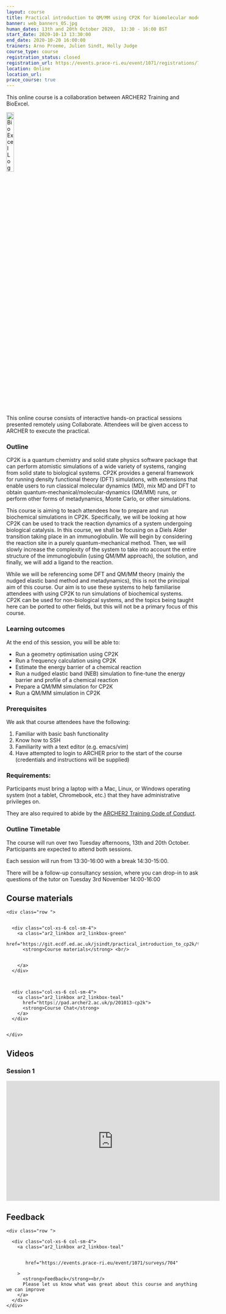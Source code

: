 ```yaml
---
layout: course
title: Practical introduction to QM/MM using CP2K for biomolecular modelling
banner: web_banners_05.jpg 
human_dates: 13th and 20th October 2020,  13:30 - 16:00 BST
start_date: 2020-10-13 13:30:00
end_date: 2020-10-20 16:00:00
trainers: Arno Proeme, Julien Sindt, Holly Judge 
course_type: course
registration_status: closed
registration_url: https://events.prace-ri.eu/event/1071/registrations/772/
location: Online
location_url:
prace_course: true
---
```


This online course is a collaboration between ARCHER2 Training and BioExcel.

<div><img src="../../img/bioexcel_logo.png" alt="BioExcel Logo" width="20%" /></div>

This online course consists of interactive hands-on practical sessions presented remotely using Collaborate. Attendees will be given access to ARCHER to execute the practical.


### Outline

CP2K is a quantum chemistry and solid state physics software package that can perform atomistic simulations of a wide variety of systems, ranging from solid state to biological systems. CP2K provides a general framework for running density functional theory (DFT) simulations, with extensions that enable users to run classical molecular dynamics (MD), mix MD and DFT to obtain quantum-mechanical/molecular-dynamics (QM/MM) runs, or perform other forms of metadynamics, Monte Carlo, or other simulations.

This course is aiming to teach attendees how to prepare and run biochemical simulations in CP2K. Specifically, we will be looking at how CP2K can be used to track the reaction dynamics of a system undergoing biological catalysis. In this course, we shall be focusing on a Diels Alder transition taking place in an immunoglobulin. We will begin by considering the reaction site in a purely quantum-mechanical method. Then, we will slowly increase the complexity of the system to take into account the entire structure of the immunoglobulin (using QM/MM approach), the solution, and finally, we will add a ligand to the reaction.

While we will be referencing some DFT and QM/MM theory (mainly the nudged elastic band method and metadynamics), this is not the principal aim of this course. Our aim is to use these systems to help familiarise attendees with using CP2K to run simulations of biochemical systems. CP2K can be used for non-biological systems, and the topics being taught here can be ported to other fields, but this will not be a primary focus of this course.

### Learning outcomes

At the end of this session, you will be able to:

* Run a geometry optimisation using CP2K
* Run a frequency calculation using CP2K
* Estimate the energy barrier of a chemical reaction
* Run a nudged elastic band (NEB) simulation to fine-tune the energy barrier and profile of a chemical reaction
* Prepare a QM/MM simulation for CP2K
* Run a QM/MM simulation in CP2K

### Prerequisites

We ask that course attendees have the following:

1.  Familiar with basic bash functionality
1.  Know how to SSH
1.  Familiarity with a text editor (e.g. emacs/vim)
1.  Have attempted to login to ARCHER prior to the start of the course (credentials and instructions will be supplied)

### Requirements:

Participants must bring a laptop with a Mac, Linux, or Windows operating system (not a tablet, Chromebook, etc.) that they have administrative privileges on.

They are also required to abide by the [ARCHER2 Training Code of Conduct](../../code-of-conduct/). 

### Outline Timetable

The course will run over two Tuesday afternoons, 13th and 20th October.  Participants are expected to attend both sessions.

Each session will run from 13:30-16:00  with a break 14:30-15:00.

There will be a follow-up consultancy session, where you can drop-in to ask questions of the tutor on Tuesday 3rd November 14:00-16:00





<section id="service">



<h2><a name="materials">Course materials</a></h2>



    <div class="row ">	

		
      <div class="col-xs-6 col-sm-4">
        <a class="ar2_linkbox ar2_linkbox-green" 
          href="https://git.ecdf.ed.ac.uk/jsindt/practical_introduction_to_cp2k/tree/master">
          <strong>Course materials</strong> <br/>
			
        
        </a>
      </div>


  
      <div class="col-xs-6 col-sm-4">
        <a class="ar2_linkbox ar2_linkbox-teal" 
          href="https://pad.archer2.ac.uk/p/201013-cp2k">
          <strong>Course Chat</strong>       
        </a>
      </div>
		
 
 	</div>
	
		
					
<!-- 
<h2><a name="join">Join sessions	</a>	</h2>		




    <div class="row ">	

      <div class="col-xs-6 col-sm-4">
        <a class="ar2_linkbox ar2_linkbox-teal" 
          href="https://eu.bbcollab.com/guest/0dc7a50c12314245894519e43fe206b1">
          <strong>Join Session</strong><br/>
          Join this online session in your browser
        </a>
      </div>

      <div class="col-xs-6 col-sm-4">
        <a class="ar2_linkbox ar2_linkbox-green" href="courses/"
           href="myevent.ics">
          <strong>Add to Calendar</strong><br/>
          Download ICS file to add this event to your calendar complete with join link
        </a>
      </div>

											
    </div>
 -->

		
<h2><a name="video">Videos</a></h2>

<h3>Session 1</h3>

<div>
	<iframe title="Video" width="560" height="315" src="https://www.youtube.com/embed/4Xms3YfWLwA" frameborder="0" allow="accelerometer; autoplay; encrypted-media; gyroscope; picture-in-picture" allowfullscreen></iframe>
</div>



<!-- 
<h2><a name="slides">Slides</a></h2>



    <div class="row ">	


      <div class="col-xs-6 col-sm-4">
        <a class="ar2_linkbox ar2_linkbox-teal" href="courses/"
           href="transcript.pdf">
          <strong>Transcript</strong><br/>
          Download a transcript of the video audio
        </a>
      </div>



      <div class="col-xs-6 col-sm-4">
        <a class="ar2_linkbox ar2_linkbox-green" href="courses/"
           href="slides.pdf">
          <strong>Slides</strong><br/>
          Download pdf of the presentation.
        </a>
      </div>
										
    </div>

 -->


 
<h2><a name="feedback">Feedback</a></h2>


    <div class="row ">	

      <div class="col-xs-6 col-sm-4">
        <a class="ar2_linkbox ar2_linkbox-teal" 


		   href="https://events.prace-ri.eu/event/1071/surveys/704"

		>
          <strong>Feedback</strong><br/>
          Please let us know what was great about this course and anything we can improve
        </a>
      </div>
    </div>
		
	

 
</section>

	
